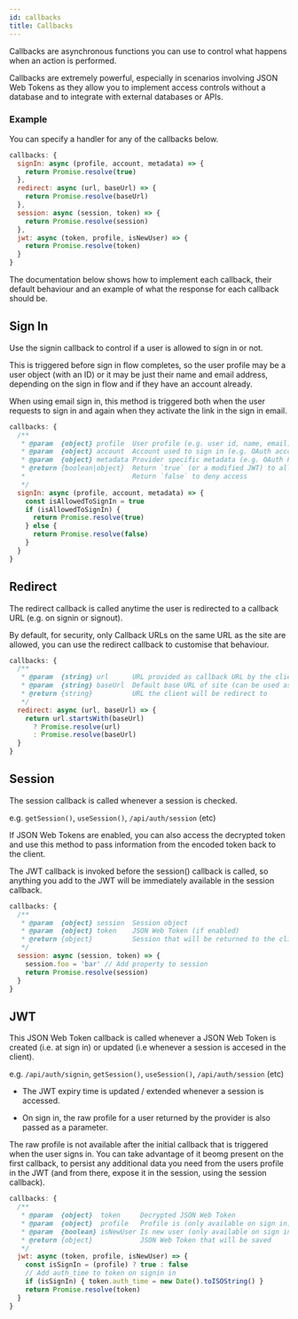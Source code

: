 ```yaml
---
id: callbacks
title: Callbacks
---
```


Callbacks are asynchronous functions you can use to control what happens when an action is performed.

Callbacks are extremely powerful, especially in scenarios involving JSON Web Tokens as they allow you to implement access controls without a database and to integrate with external databases or APIs.

### Example

You can specify a handler for any of the callbacks below.

```js title="pages/api/auth/[...nextauth.js]"
callbacks: {
  signIn: async (profile, account, metadata) => {
    return Promise.resolve(true)
  },
  redirect: async (url, baseUrl) => {
    return Promise.resolve(baseUrl)
  },
  session: async (session, token) => {
    return Promise.resolve(session)
  },
  jwt: async (token, profile, isNewUser) => {
    return Promise.resolve(token)
  }
}
```

The documentation below shows how to implement each callback, their default behaviour and an example of what the response for each callback should be.

## Sign In

Use the signin callback to control if a user is allowed to sign in or not.

This is triggered before sign in flow completes, so the user profile may be a user object (with an ID) or it may be just their name and email address, depending on the sign in flow and if they have an account already.

When using email sign in, this method is triggered both when the user requests to sign in and again when they activate the link in the sign in email.

```js title="pages/api/auth/[...nextauth.js]"
callbacks: {
  /**
   * @param  {object} profile  User profile (e.g. user id, name, email)
   * @param  {object} account  Account used to sign in (e.g. OAuth account)
   * @param  {object} metadata Provider specific metadata (e.g. OAuth Profile)
   * @return {boolean|object}  Return `true` (or a modified JWT) to allow sign in
   *                           Return `false` to deny access
   */
  signIn: async (profile, account, metadata) => {
    const isAllowedToSignIn = true
    if (isAllowedToSignIn) {
      return Promise.resolve(true)
    } else {
      return Promise.resolve(false)
    }
  }
}
```

## Redirect

The redirect callback is called anytime the user is redirected to a callback URL (e.g. on signin or signout).

By default, for security, only Callback URLs on the same URL as the site are allowed, you can use the redirect callback to customise that behaviour.

```js title="pages/api/auth/[...nextauth.js]"
callbacks: {
  /**
   * @param  {string} url      URL provided as callback URL by the client
   * @param  {string} baseUrl  Default base URL of site (can be used as fallback)
   * @return {string}          URL the client will be redirect to
   */
  redirect: async (url, baseUrl) => {
    return url.startsWith(baseUrl)
      ? Promise.resolve(url)
      : Promise.resolve(baseUrl)
  }
}
```

## Session

The session callback is called whenever a session is checked.

e.g. `getSession()`, `useSession()`, `/api/auth/session` (etc)

If JSON Web Tokens are enabled, you can also access the decrypted token and use this method to pass information from the encoded token back to the client.

The JWT callback is invoked before the session() callback is called, so anything you add to the
JWT will be immediately available in the session callback.

```js title="pages/api/auth/[...nextauth.js]"
callbacks: {
  /**
   * @param  {object} session  Session object
   * @param  {object} token    JSON Web Token (if enabled)
   * @return {object}          Session that will be returned to the client 
   */
  session: async (session, token) => {
    session.foo = 'bar' // Add property to session
    return Promise.resolve(session)
  }
}
```

## JWT

This JSON Web Token callback is called whenever a JSON Web Token is created (i.e. at sign 
in) or updated (i.e whenever a session is accesed in the client).

e.g. `/api/auth/signin`, `getSession()`, `useSession()`, `/api/auth/session` (etc)

* The JWT expiry time is updated / extended whenever a session is accessed.

* On sign in, the raw profile for a user returned by the provider is also passed as a parameter.

The raw profile is not available after the initial callback that is triggered when the user signs in. You can take advantage of it beomg present on the first callback, to persist any additional data you need from the users profile in the JWT (and from there, expose it in the session, using the session callback).

```js title="pages/api/auth/[...nextauth.js]"
callbacks: {
  /**
   * @param  {object}  token     Decrypted JSON Web Token
   * @param  {object}  profile   Profile is (only available on sign in)
   * @param  {boolean} isNewUser Is new user (only available on sign in and when using JWT with a database)
   * @return {object}            JSON Web Token that will be saved
   */
  jwt: async (token, profile, isNewUser) => {
    const isSignIn = (profile) ? true : false
    // Add auth_time to token on signin in
    if (isSignIn) { token.auth_time = new Date().toISOString() }
    return Promise.resolve(token)
  }
}
```
